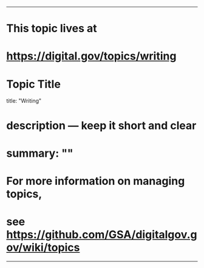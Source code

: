 
---
# This topic lives at
# https://digital.gov/topics/writing

# Topic Title
title: "Writing"

# description — keep it short and clear
# summary: ""


# For more information on managing topics,
# see https://github.com/GSA/digitalgov.gov/wiki/topics
---
